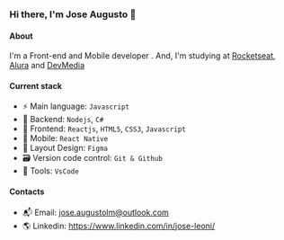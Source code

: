 ### Hi there, I'm Jose Augusto 👋

#### About

I'm a Front-end and Mobile developer . And, I'm studying at [Rocketseat](https://www.rocketseat.com.br/), [Alura](https://www.alura.com.br/) and [DevMedia](https://www.devmedia.com.br/)

#### Current stack

- ⚡ Main language: `Javascript`
- 📡 Backend: `Nodejs`, `C#`
- 🎉 Frontend: `Reactjs`, `HTML5`, `CSS3`, `Javascript`
- 📱 Mobile: `React Native`
- 🎨 Layout Design: `Figma`
- 🗃️ Version code control: `Git & Github`
- 🔨 Tools: `VsCode`

#### Contacts

- 📬 Email: jose.augustolm@outlook.com
- 🌎 Linkedin: https://www.linkedin.com/in/jose-leoni/
